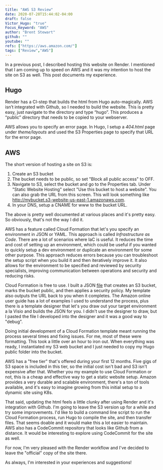 ```yaml
---
title: "AWS S3 Review"
date: 2020-07-28T15:44:02-04:00
draft: false
Victor_Hugo: "true"
Focus_Keyword: "AWS"
author: "Brent Stewart"
github: ""
youtube: ""
refs: ["https://aws.amazon.com/"]
tags: ["Review","AWS"]
---
```


In a previous post, I described hosting this website on Render.  I mentioned that I am coming up to speed on AWS and it was my intention to host the site on S3 as well.  This post documents my experience.

## Hugo

Render has a CI-step that builds the html from Hugo auto-magically.  AWS isn’t integrated with Github, so I needed to build the website.  This is pretty easy, just navigate to the directory and type “hugo”.  This produces a “public” directory that needs to be copied to your webserver.

AWS allows you to specify an error page.  In Hugo, I setup a _404.html_ page under _theme/layouts_ and used the S3 Properties page to specify that URL for the error page.

## AWS
The short version of hosting a site on S3 is:
1. Create an S3 bucket
2. The bucket needs to be public, so set "Block all public access" to OFF.
3. Navigate to S3, select the bucket and go to the Properties tab.  Under "Static Website Hosting" select "Use this bucket to host a website".  You can also grab the URL from this screen.  This will look something like  http://mybucket.s3-website-us-east-1.amazonaws.com.
4. In your DNS, setup a CNAME for www to the bucket URL.

The above is pretty well documented at various places and it's pretty easy.  So obviously, that's not the way I did it.

AWS has a feature called Cloud Formation that let's you specify an environment in JSON or YAML.  This approach is called _Infrastructure as Code_.  There are a lot of scenarios where IaC is useful.  It reduces the time and cost of setting up an environment, which could be useful if you wanted to quickly setup a dev environment or duplicate an environment for some other purpose.  This approach reduces errors because you can troubleshoot the setup script when you build it and then iteratively improve it.  It also allows for the environment to be specified and reviewed by security specialists, improving communication between operations and security and reducing risks.

Cloud Formation is free to use.  I built a JSON [file](/CloudFormation-Setup_Public_S3.json) that creates an S3 bucket, marks the bucket public, and then applies a security policy.  My template also outputs the URL back to you when it completes.  The Amazon online user guide has a lot of examples I used to understand the process, plus there is a template designer that let's you draw out your target environment a la Visio and builds the JSON for you.  I didn't use the designer to draw, but I pasted the file I developed into the designer and it was a good way to "debug".

Doing initial development of a Cloud Formation template meant running the process several times and fixing issues.  For me, most of these were formatting.  This took a little over an hour to iron out.  When everything was ready, I instantiated my S3 web bucket and I just needed to copy my Hugo public folder into the bucket.

AWS has a "free tier" that's offered during your first 12 months.  Five gigs of S3 space is included in this tier, so the initial cost isn't bad and S3 isn't expensive after that.  Whether you my example to use Cloud Formation or not, this is a cheap and effective way to get a static website setup.  Amazon provides a very durable and scalable environment, there's a ton of tools available, and it's easy to imagine growing from this initial setup to a dynamic site using K8s.

That said, updating the html feels a little clunky after using Render and it's integration with Github.  I'm going to leave the S3 version up for a while and try some improvements.  I'd like to build a command line script to run the Cloud Formation process, run Hugo to compile the site, and then transfer files.  That seems doable and it would make this a lot easier to maintain.  AWS also has a CodeCommit repository that looks like Github from a distance.  It would be interesting to explore using CodeCommit for the site as well.

For now, I'm very pleased with the Render workflow and I've decided to leave the "official" copy of the site there.

As always, I'm interested in your experiences and suggestions!